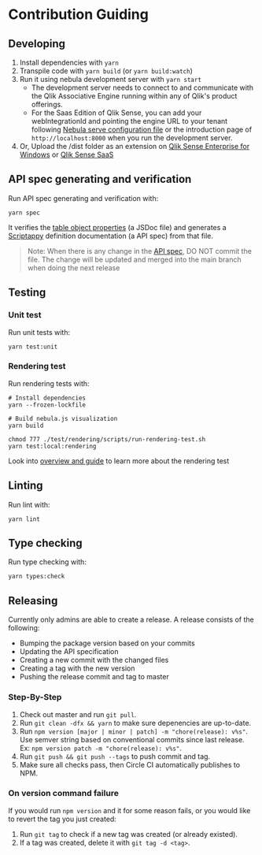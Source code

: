 # Contribution Guiding

## Developing

1. Install dependencies with `yarn`
1. Transpile code with `yarn build` (or `yarn build:watch`)
1. Run it using nebula development server with `yarn start`
   - The development server needs to connect to and communicate with the Qlik Associative Engine running within any of Qlik's product offerings.
   - For the Saas Edition of Qlik Sense, you can add your webIntegrationId and pointing the engine URL to your tenant following [Nebula serve configuration file](https://qlik.dev/libraries-and-tools/nebulajs/nebula-serve#configuration-file) or the introduction page of `http://localhost:8000` when you run the development server.
1. Or, Upload the /dist folder as an extension on [Qlik Sense Enterprise for Windows](https://help.qlik.com/en-US/sense-developer/November2021/Subsystems/Extensions/Content/Sense_Extensions/Howtos/deploy-extensions.htm) or [Qlik Sense SaaS](https://help.qlik.com/en-US/cloud-services/Subsystems/Hub/Content/Sense_Hub/Admin/mc-extensions.htm)

## API spec generating and verification

Run API spec generating and verification with:

    yarn spec

It verifies the [table object properties](../src/object-properties.js) (a JSDoc file) and generates a [Scriptappy](https://github.com/qlik-oss/scriptappy) definition documentation (a API spec) from that file.

> Note: When there is any change in the [API spec](../api-specifications/properties.json), DO NOT commit the file. The change will be updated and merged into the main branch when doing the next release

## Testing

### Unit test

Run unit tests with:

    yarn test:unit

### Rendering test

Run rendering tests with:

    # Install dependencies
    yarn --frozen-lockfile

    # Build nebula.js visualization
    yarn build

    chmod 777 ./test/rendering/scripts/run-rendering-test.sh
    yarn test:local:rendering

Look into [overview and guide](../test/rendering/README.md) to learn more about the rendering test

## Linting

Run lint with:

    yarn lint

## Type checking

Run type checking with:

    yarn types:check

## Releasing

Currently only admins are able to create a release. A release consists of the following:

- Bumping the package version based on your commits
- Updating the API specification
- Creating a new commit with the changed files
- Creating a tag with the new version
- Pushing the release commit and tag to master

### Step-By-Step

1. Check out master and run `git pull`.
1. Run `git clean -dfx && yarn` to make sure depenencies are up-to-date.
1. Run `npm version [major | minor | patch] -m "chore(release): v%s"`. Use semver string based on conventional commits since last release. Ex: `npm version patch -m "chore(release): v%s"`.
1. Run `git push && git push --tags` to push commit and tag.
1. Make sure all checks pass, then Circle CI automatically publishes to NPM.

### On version command failure

If you would run `npm version` and it for some reason fails, or you would like to revert the tag you just created:

1. Run `git tag` to check if a new tag was created (or already existed).
1. If a tag was created, delete it with `git tag -d <tag>`.
